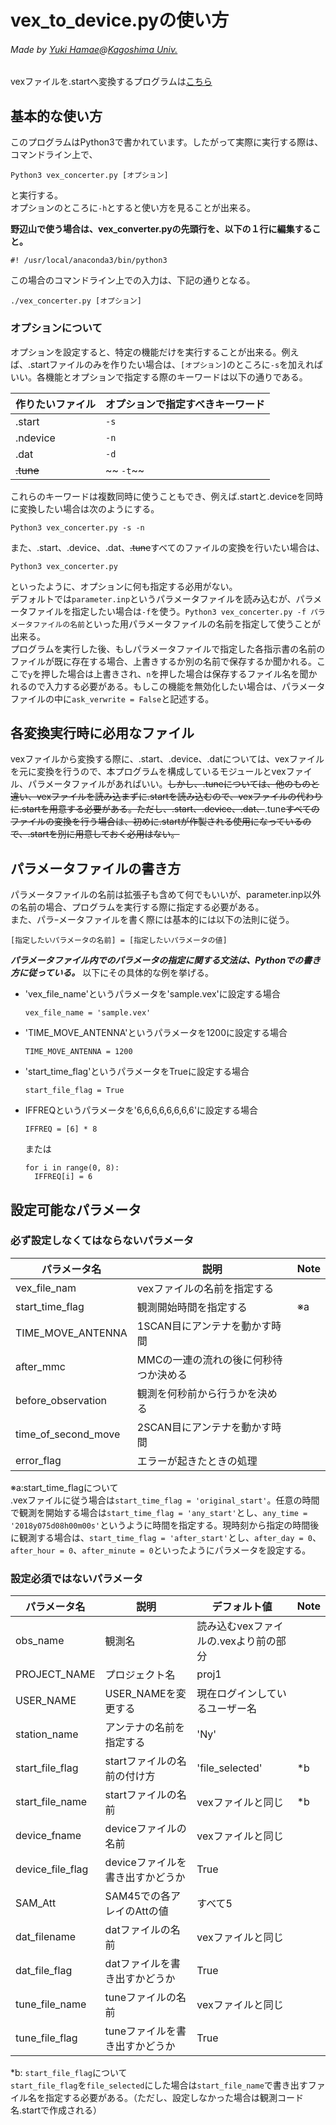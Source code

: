 # vex_to_device.pyの使い方
###### Made by [Yuki Hamae]()@[Kagoshima Univ.](http://milkyway.sci.kagoshima-u.ac.jp/~imai/lab/)  
vexファイルを.startへ変換するプログラムは[こちら](https://github.com/TakeruKawaguchi/vex_to_start)

## 基本的な使い方
このプログラムはPython3で書かれています。したがって実際に実行する際は、コマンドライン上で、  
```
Python3 vex_concerter.py [オプション]
```
と実行する。  
オプションのところに`-h`とすると使い方を見ることが出来る。  

**野辺山で使う場合は、vex_converter.pyの先頭行を、以下の１行に編集すること。**
```
#! /usr/local/anaconda3/bin/python3
```
この場合のコマンドライン上での入力は、下記の通りとなる。
```
./vex_concerter.py [オプション]
```

### オプションについて  
オプションを設定すると、特定の機能だけを実行することが出来る。例えば、.startファイルのみを作りたい場合は、`[オプション]`のところに`-s`を加えればいい。各機能とオプションで指定する際のキーワードは以下の通りである。  

|作りたいファイル|オプションで指定すべきキーワード|
|-------------|--------------------------|
|.start       | `-s`                     |
|.ndevice     | `-n`                     |
|.dat         | `-d`                     |
|~~.tune~~    |~~ `-t`~~                 |

これらのキーワードは複数同時に使うこともでき、例えば.startと.deviceを同時に変換したい場合は次のようにする。  
```
Python3 vex_concerter.py -s -n
```
また、.start、.device、.dat、~~.tune~~すべてのファイルの変換を行いたい場合は、  
```
Python3 vex_concerter.py
```
といったように、オプションに何も指定する必用がない。  
デフォルトでは`parameter.inp`というパラメータファイルを読み込むが、パラメータファイルを指定したい場合は`-f`を使う。`Python3 vex_concerter.py -f パラメータファイルの名前`といった用パラメータファイルの名前を指定して使うことが出来る。  
プログラムを実行した後、もしパラメータファイルで指定した各指示書の名前のファイルが既に存在する場合、上書きするか別の名前で保存するか聞かれる。ここで`y`を押した場合は上書きされ、`n`を押した場合は保存するファイル名を聞かれるので入力する必要がある。もしこの機能を無効化したい場合は、パラメータファイルの中に`ask_verwrite = False`と記述する。

## 各変換実行時に必用なファイル  
vexファイルから変換する際に、.start、.device、.datについては、vexファイルを元に変換を行うので、本プログラムを構成しているモジュールとvexファイル、パラメータファイルがあればいい。~~しかし、.tuneについては、他のものと違い、vexファイルを読み込まずに.startを読み込むので、vexファイルの代わりに.startを用意する必要がある。ただし、.start、.device、.dat、~~.tune~~すべてのファイルの変換を行う場合は、初めに.startが作製される使用になっているので、.startを別に用意しておく必用はない。~~  

## パラメータファイルの書き方  
パラメータファイルの名前は拡張子も含めて何でもいいが、parameter.inp以外の名前の場合、プログラムを実行する際に指定する必要がある。  
また、パラｰメータファイルを書く際には基本的には以下の法則に従う。  
```
[指定したいパラメータの名前] = [指定したいパラメータの値]
```
***パラメータファイル内でのパラメータの指定に関する文法は、Pythonでの書き方に従っている。*** 以下にその具体的な例を挙げる。  
- 'vex_file_name'というパラメータを'sample.vex'に設定する場合  
  ```
  vex_file_name = 'sample.vex'
  ```
- 'TIME_MOVE_ANTENNA'というパラメータを1200に設定する場合  
  ```
  TIME_MOVE_ANTENNA = 1200
  ```
- 'start_time_flag'というパラメータをTrueに設定する場合  
  ```
  start_file_flag = True
  ```
- IFFREQというパラメータを'6,6,6,6,6,6,6,6'に設定する場合
  ```
  IFFREQ = [6] * 8
  ```
  または
  ```
  for i in range(0, 8):
    IFFREQ[i] = 6
  ```

## 設定可能なパラメータ  
### 必ず設定しなくてはならないパラメータ  
|パラメータ名          |説明 |Note |
|--------------------|----|-----|
|vex_file_nam        |vexファイルの名前を指定する | |
|start_time_flag     |観測開始時間を指定する |※a |
|TIME_MOVE_ANTENNA   |1SCAN目にアンテナを動かす時間 | |
|after_mmc           |MMCの一連の流れの後に何秒待つか決める | |
|before_observation  |観測を何秒前から行うかを決める | |
|time_of_second_move |2SCAN目にアンテナを動かす時間 | |
|error_flag          |エラーが起きたときの処理 | |


※a:start_time_flagについて  
    .vexファイルに従う場合は`start_time_flag = 'original_start'`。任意の時間で観測を開始する場合は`start_time_flag = 'any_start'`とし、`any_time = '2018y075d08h00m00s'`というように時間を指定する。現時刻から指定の時間後に観測する場合は、`start_time_flag = 'after_start'`とし、`after_day = 0`、`after_hour = 0`、`after_minute = 0`といったようにパラメータを設定する。

### 設定必須ではないパラメータ  
| パラメータ名      |説明 |デフォルト値 |Note |
|-----------------|-----|------------|---|
|obs_name         |観測名|読み込むvexファイルの.vexより前の部分||
|PROJECT_NAME     |プロジェクト名 |proj1| |
|USER_NAME        | USER_NAMEを変更する|現在ログインしているユーザー名 | |
|station_name     |アンテナの名前を指定する |'Ny' | |
|start_file_flag  | startファイルの名前の付け方|'file_selected' |*b|
|start_file_name  |startファイルの名前 |vexファイルと同じ |*b|
|device_fname     |deviceファイルの名前 |vexファイルと同じ| |
|device_file_flag |deviceファイルを書き出すかどうか|True||
|SAM_Att          |SAM45での各アレイのAttの値|すべて5||
|dat_filename     |datファイルの名前|vexファイルと同じ||
|dat_file_flag    |datファイルを書き出すかどうか|True||
|tune_file_name   |tuneファイルの名前|vexファイルと同じ||
|tune_file_flag   |tuneファイルを書き出すかどうか|True||
*b: `start_file_flag`について  
    `start_file_flag`を`file_selected`にした場合は`start_file_name`で書き出すファイル名を指定する必要がある。（ただし、設定しなかった場合は観測コード名.startで作成される）






